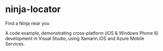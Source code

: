 ninja-locator
=============

Find a Ninja near you

A code example, demonstrating cross-platform (iOS & Windows Phone 8) development in Visual Studio, using Xamarin.iOS and Azure Mobile Services.
